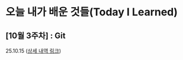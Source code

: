 # 오늘 내가 배운 것들(Today I Learned)

## [10월 3주차] : Git

25.10.15 ([상세 내역 링크](https://github.com/100-hours-a-week/max-til/blob/main/Apr/2024-04-24.md))